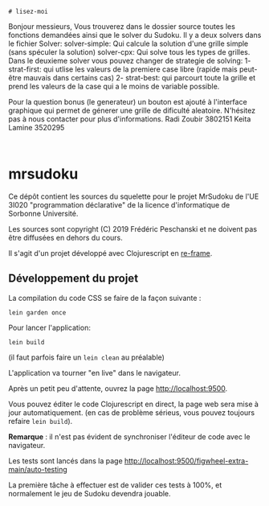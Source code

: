 ```
# lisez-moi
```
Bonjour messieurs,
Vous trouverez dans le dossier source toutes les fonctions demandées ainsi que le solver du Sudoku.
Il y a deux solvers dans le fichier Solver:
solver-simple: Qui calcule la solution d'une grille simple (sans spéculer la solution)
solver-cpx: Qui solve tous les types de grilles.
Dans le deuxieme solver vous pouvez changer de strategie de solving:
1- strat-first: qui utlise les valeurs de la premiere case libre (rapide mais peut-être mauvais dans certains cas)
2- strat-best: qui parcourt toute la grille et prend les valeurs de la case qui a le moins de variable possible.

Pour la question bonus (le generateur) un bouton est ajouté à l'interface graphique qui permet de génerer une grille de dificulté aleatoire.
N'hésitez pas à nous contacter pour plus d'informations.
Radi Zoubir 3802151
Keita Lamine 3520295

```
```













```
```


# mrsudoku

Ce dépôt contient les sources du squelette pour le projet MrSudoku de l'UE 3I020 "programmation déclarative" de la licence d'informatique de Sorbonne Université.

Les sources sont copyright (C) 2019 Frédéric Peschanski et ne doivent pas être diffusées en dehors du cours.

Il s'agit d'un projet développé avec Clojurescript en [re-frame](https://github.com/Day8/re-frame).

## Développement du projet

La compilation du code CSS se faire de la façon suivante :

```
lein garden once
```

Pour lancer l'application:

```
lein build
```

(il faut parfois faire un `lein clean` au préalable)

L'application va tourner "en live" dans le navigateur.

Après un petit peu d'attente, ouvrez la page  [http://localhost:9500](http://localhost:9500).

Vous pouvez éditer le code Clojurescript en direct, la page web sera mise à jour automatiquement.
(en cas de problème sérieus, vous pouvez toujours refaire `lein build`).

**Remarque** : il n'est pas évident de synchroniser l'éditeur de code avec le navigateur.

Les tests sont lancés dans la page [http://localhost:9500/figwheel-extra-main/auto-testing](http://localhost:9500/figwheel-extra-main/auto-testing)

La première tâche à effectuer est de valider ces tests à 100%, et normalement le jeu de Sudoku devendra jouable.



